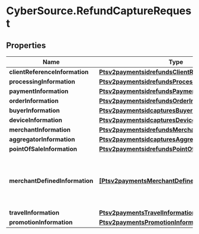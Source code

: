 # CyberSource.RefundCaptureRequest

## Properties
Name | Type | Description | Notes
------------ | ------------- | ------------- | -------------
**clientReferenceInformation** | [**Ptsv2paymentsidrefundsClientReferenceInformation**](Ptsv2paymentsidrefundsClientReferenceInformation.md) |  | [optional] 
**processingInformation** | [**Ptsv2paymentsidrefundsProcessingInformation**](Ptsv2paymentsidrefundsProcessingInformation.md) |  | [optional] 
**paymentInformation** | [**Ptsv2paymentsidrefundsPaymentInformation**](Ptsv2paymentsidrefundsPaymentInformation.md) |  | [optional] 
**orderInformation** | [**Ptsv2paymentsidrefundsOrderInformation**](Ptsv2paymentsidrefundsOrderInformation.md) |  | [optional] 
**buyerInformation** | [**Ptsv2paymentsidcapturesBuyerInformation**](Ptsv2paymentsidcapturesBuyerInformation.md) |  | [optional] 
**deviceInformation** | [**Ptsv2paymentsidcapturesDeviceInformation**](Ptsv2paymentsidcapturesDeviceInformation.md) |  | [optional] 
**merchantInformation** | [**Ptsv2paymentsidrefundsMerchantInformation**](Ptsv2paymentsidrefundsMerchantInformation.md) |  | [optional] 
**aggregatorInformation** | [**Ptsv2paymentsidcapturesAggregatorInformation**](Ptsv2paymentsidcapturesAggregatorInformation.md) |  | [optional] 
**pointOfSaleInformation** | [**Ptsv2paymentsidrefundsPointOfSaleInformation**](Ptsv2paymentsidrefundsPointOfSaleInformation.md) |  | [optional] 
**merchantDefinedInformation** | [**[Ptsv2paymentsMerchantDefinedInformation]**](Ptsv2paymentsMerchantDefinedInformation.md) | The object containing the custom data that the merchant defines.  | [optional] 
**travelInformation** | [**Ptsv2paymentsTravelInformation**](Ptsv2paymentsTravelInformation.md) |  | [optional] 
**promotionInformation** | [**Ptsv2paymentsPromotionInformation**](Ptsv2paymentsPromotionInformation.md) |  | [optional] 


